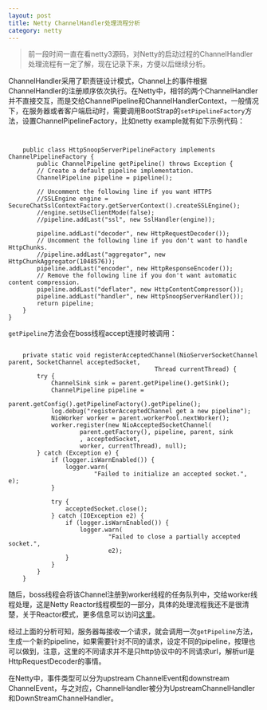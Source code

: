 ```yaml
---
layout: post  
title: Netty ChannelHandler处理流程分析
category: netty  
---
```


>前一段时间一直在看netty3源码，对Netty的启动过程的ChannelHandler处理流程有一定了解，现在记录下来，方便以后继续分析。


ChannelHandler采用了职责链设计模式，Channel上的事件根据ChannelHandler的注册顺序依次执行。在Netty中，相邻的两个ChannelHandler并不直接交互，而是交给ChannelPipeline和ChannelHandlerContext，一般情况下，在服务器或者客户端启动时，需要调用BootStrap的`setPipelineFactory`方法，设置ChannelPipelineFactory，比如netty example就有如下示例代码：  
~~~~  

   
    public class HttpSnoopServerPipelineFactory implements ChannelPipelineFactory {
        public ChannelPipeline getPipeline() throws Exception {
        // Create a default pipeline implementation.
        ChannelPipeline pipeline = pipeline();

        // Uncomment the following line if you want HTTPS
        //SSLEngine engine = SecureChatSslContextFactory.getServerContext().createSSLEngine();
        //engine.setUseClientMode(false);
        //pipeline.addLast("ssl", new SslHandler(engine));

        pipeline.addLast("decoder", new HttpRequestDecoder());
        // Uncomment the following line if you don't want to handle HttpChunks.
        //pipeline.addLast("aggregator", new HttpChunkAggregator(1048576));
        pipeline.addLast("encoder", new HttpResponseEncoder());
        // Remove the following line if you don't want automatic content compression.
        pipeline.addLast("deflater", new HttpContentCompressor());
        pipeline.addLast("handler", new HttpSnoopServerHandler());
        return pipeline;
    }
}

~~~~  
`getPipeline`方法会在boss线程accept连接时被调用：  
~~~~  

    private static void registerAcceptedChannel(NioServerSocketChannel parent, SocketChannel acceptedSocket,
                                         Thread currentThread) {
        try {
            ChannelSink sink = parent.getPipeline().getSink();
            ChannelPipeline pipeline =
                    parent.getConfig().getPipelineFactory().getPipeline();
            log.debug("registerAcceptedChannel get a new pipeline");
            NioWorker worker = parent.workerPool.nextWorker();
            worker.register(new NioAcceptedSocketChannel(
                    parent.getFactory(), pipeline, parent, sink
                    , acceptedSocket,
                    worker, currentThread), null);
        } catch (Exception e) {
            if (logger.isWarnEnabled()) {
                logger.warn(
                        "Failed to initialize an accepted socket.", e);
            }

            try {
                acceptedSocket.close();
            } catch (IOException e2) {
                if (logger.isWarnEnabled()) {
                    logger.warn(
                            "Failed to close a partially accepted socket.",
                            e2);
                }
            }
        }
    }

~~~~

随后，boss线程会将该Channel注册到worker线程的任务队列中，交给worker线程处理，这是Netty Reactor线程模型的一部分，具体的处理流程我还不是很清楚，关于Reactor模式，更多信息可以访问[这里](http://www.cs.wustl.edu/~schmidt/PDF/reactor-siemens.pdf
)。

经过上面的分析可知，服务器每接收一个请求，就会调用一次`getPipeline`方法，生成一个新的pipeline，如果需要针对不同的请求，设定不同的pipeline，按理也可以做到，注意，这里的不同请求并不是只http协议中的不同请求url，解析url是HttpRequestDecoder的事情。

在Netty中，事件类型可以分为upstream ChannelEvent和downstream ChannelEvent，与之对应，ChannelHandler被分为UpstreamChannelHandler和DownStreamChannelHandler。